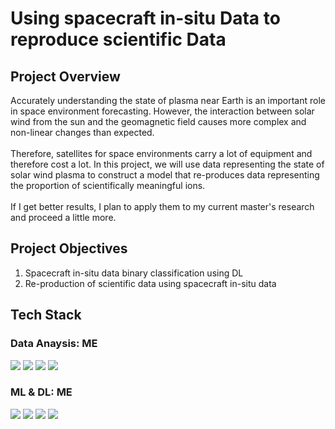 <h1>Using spacecraft in-situ Data to reproduce scientific Data</h1>

<h2>Project Overview</h2>
Accurately understanding the state of plasma near Earth is an important role in space environment forecasting.
However, the interaction between solar wind from the sun and the geomagnetic field causes more complex and non-linear changes than expected.
<br/><br/>
Therefore, satellites for space environments carry a lot of equipment and therefore cost a lot.
In this project, we will use data representing the state of solar wind plasma to construct a model that re-produces data representing the proportion of scientifically meaningful ions.
<br/><br/>
If I get better results, I plan to apply them to my current master's research and proceed a little more.

<h2>Project Objectives</h2>
<ol><li>Spacecraft in-situ data binary classification using DL</li>
  <li>Re-production of scientific data using spacecraft in-situ data</li></ol>
<h2>Tech Stack</h2>
<h3>Data Anaysis: ME</h3>

<div align="left">
<img src="https://img.shields.io/badge/-PYTHON-white?style=for-the-badge&logo=Python&logoColor=3776AB"/>
  <img src="https://img.shields.io/badge/-numpy-white?style=for-the-badge&logo=numpy&logoColor=013243"/>
  <img src="https://img.shields.io/badge/-pandas-white?style=for-the-badge&logo=pandas&logoColor=150458"/>
  <img src="https://img.shields.io/badge/-matplotlib-white?style=for-the-badge&logo=Python&logoColor=3776AB"/>
</div>

<h3>ML & DL: ME</h3>
<div align="left">
<img src="https://img.shields.io/badge/-PYTHON-white?style=for-the-badge&logo=Python&logoColor=3776AB"/>
  <img src="https://img.shields.io/badge/-tensorflow-white?style=for-the-badge&logo=tensorflow&logoColor=FF6F00"/>
  <img src="https://img.shields.io/badge/-keras-white?style=for-the-badge&logo=keras&logoColor=D00000"/>
  <img src="https://img.shields.io/badge/-scikit learn-white?style=for-the-badge&logo=scikit-learn&logoColor=F7931E"/>
</div>
